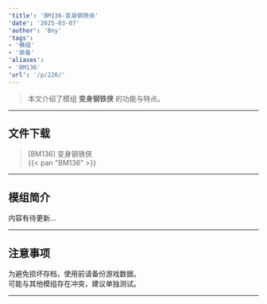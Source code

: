 ```yaml
---
'title': 'BM136-变身钢铁侠'
'date': '2025-03-07'
'author': 'Bny'
'tags':
- '模组'
- '装备'
'aliases':
- 'BM136'
'url': '/p/226/'
---
```


> 本文介绍了模组 **变身钢铁侠** 的功能与特点。

---

## 文件下载

> [BM136] 变身钢铁侠  
{{< pan "BM136" >}}  

---

## 模组简介

>  
内容有待更新...  

---

## 注意事项

>  
为避免损坏存档，使用前请备份游戏数据。  
可能与其他模组存在冲突，建议单独测试。  

---

